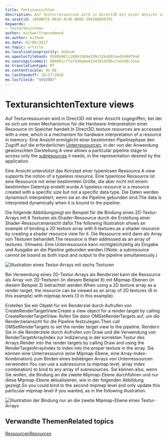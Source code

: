 ```yaml
---
title: Texturansichten
description: Auf Texturressourcen wird in Direct3D mit einer Ansicht zugegriffen, bei der es sich um einen Mechanismus für die Hardware-Interpretation einer Ressource im Speicher handelt.
ms.assetid: 18DABFCE-8A36-4C4E-B08E-10428B05D701
keywords:
- Texturansichten
author: michaelfromredmond
ms.author: mithom
ms.date: 02/08/2017
ms.topic: article
ms.localizationpriority: medium
ms.openlocfilehash: 9506b86fc16861984e539c52bdd92eed544079a8
ms.sourcegitcommit: 086001cffaf436e6e4324761d59bcc5e598c15ea
ms.translationtype: MT
ms.contentlocale: de-DE
ms.lasthandoff: 10/27/2018
ms.locfileid: "5692987"
---
```

# <a name="texture-views"></a><span data-ttu-id="6619c-104">Texturansichten</span><span class="sxs-lookup"><span data-stu-id="6619c-104">Texture views</span></span>


<span data-ttu-id="6619c-105">Auf Texturressourcen wird in Direct3D mit einer Ansicht zugegriffen, bei der es sich um einen Mechanismus für die Hardware-Interpretation einer Ressource im Speicher handelt.</span><span class="sxs-lookup"><span data-stu-id="6619c-105">In Direct3D, texture resources are accessed with a view, which is a mechanism for hardware interpretation of a resource in memory.</span></span> <span data-ttu-id="6619c-106">Eine Ansicht ermöglicht einer bestimmten Pipelinephase den Zugriff auf die erforderlichen [Unterressourcen](resource-types.md), in der von der Anwendung gewünschten Darstellung.</span><span class="sxs-lookup"><span data-stu-id="6619c-106">A view allows a particular pipeline stage to access only the [subresources](resource-types.md) it needs, in the representation desired by the application.</span></span>

<span data-ttu-id="6619c-107">Eine Ansicht unterstützt das Konzept einer typenlosen Ressource.</span><span class="sxs-lookup"><span data-stu-id="6619c-107">A view supports the notion of a typeless resource.</span></span> <span data-ttu-id="6619c-108">Eine typenlose Ressource ist eine Ressource mit einer bestimmten Größe, die aber nicht mit einem bestimmten Datentyp erstellt wurde.</span><span class="sxs-lookup"><span data-stu-id="6619c-108">A typeless resource is a resource created with a specific size but not a specific data type.</span></span> <span data-ttu-id="6619c-109">Die Daten werden dynamisch interpretiert, wenn sie an die Pipeline gebunden sind.</span><span class="sxs-lookup"><span data-stu-id="6619c-109">The data is interpreted dynamically when it is bound to the pipeline.</span></span>

<span data-ttu-id="6619c-110">Die folgende Abbildungzeigt ein Beispiel für die Bindung eines 2D-Textur-Arrays mit 6 Texturen als Shader-Ressource durch die Erstellung einer Shader-Ressourcenansicht dafür.</span><span class="sxs-lookup"><span data-stu-id="6619c-110">The following illustration shows an example of binding a 2D texture array with 6 textures as a shader resource by creating a shader resource view for it.</span></span> <span data-ttu-id="6619c-111">Die Ressource wird dann als Array von Texturen behandelt.</span><span class="sxs-lookup"><span data-stu-id="6619c-111">The resource is then addressed as an array of textures.</span></span> <span data-ttu-id="6619c-112">(Hinweis: Eine Unterressource kann nichtgleichzeitig als Eingabe und Ausgabe an die Pipeline gebunden werden.)</span><span class="sxs-lookup"><span data-stu-id="6619c-112">(Note: a subresource cannot be bound as both input and output to the pipeline simultaneously.)</span></span>

![Illustration eines Textur-Arrays mit sechs Texturen](images/d3d10-cube-texture-faces.png)

<span data-ttu-id="6619c-114">Bei Verwendung eines 2D-Textur-Arrays als Renderziel kann die Ressource als Array von 2D-Texturen (in diesem Beispiel 6) mit Mipmap-Ebenen (in diesem Beispiel 3) betrachtet werden.</span><span class="sxs-lookup"><span data-stu-id="6619c-114">When using a 2D texture array as a render target, the resource can be viewed as an array of 2D textures (6 in this example) with mipmap levels (3 in this example).</span></span>

<span data-ttu-id="6619c-115">Erstellen Sie ein Objekt für ein Renderziel durch Aufrufen von CreateRenderTargetView.</span><span class="sxs-lookup"><span data-stu-id="6619c-115">Create a view object for a render target by calling CreateRenderTargetView.</span></span> <span data-ttu-id="6619c-116">Rufen Sie dann OMSetRenderTargets auf, um die Renderzielansicht für die Pipeline festzulegen.</span><span class="sxs-lookup"><span data-stu-id="6619c-116">Then call OMSetRenderTargets to set the render target view to the pipeline.</span></span> <span data-ttu-id="6619c-117">Rendern Sie in die Renderziele durch Aufrufen von Draw und die Verwendung von RenderTargetArrayIndex zur Indizierung in der korrekten Textur des Arrays.</span><span class="sxs-lookup"><span data-stu-id="6619c-117">Render into the render targets by calling Draw and using the RenderTargetArrayIndex to index into the proper texture in the array.</span></span> <span data-ttu-id="6619c-118">Sie können eine Unterressource (eine Mipmap-Ebene, eine Array-Index-Kombination) zum Binden eines beliebigen Arrays von Unterressourcen verwenden.</span><span class="sxs-lookup"><span data-stu-id="6619c-118">You can use a subresource (a mipmap level, array index combination) to bind to any array of subresources.</span></span> <span data-ttu-id="6619c-119">Sie können also, wenn Sie wollen, die Bindung an die zweite Mipmap-Ebene durchführen und nur diese Mipmap-Ebene aktualisieren, wie in der folgenden Abbildung gezeigt.</span><span class="sxs-lookup"><span data-stu-id="6619c-119">So you could bind to the second mipmap level and only update this particular mipmap level if you wanted, as in the following illustration.</span></span>

![Illustration der Bindung nur an die zweite Mipmap-Ebene eines Textur-Arrays](images/d3d10-cube-texture-faces-subresource.png)

## <a name="span-idrelated-topicsspanrelated-topics"></a><span data-ttu-id="6619c-121"><span id="related-topics"></span>Verwandte Themen</span><span class="sxs-lookup"><span data-stu-id="6619c-121"><span id="related-topics"></span>Related topics</span></span>


[<span data-ttu-id="6619c-122">Ressourcen</span><span class="sxs-lookup"><span data-stu-id="6619c-122">Resources</span></span>](resources.md)

 

 




